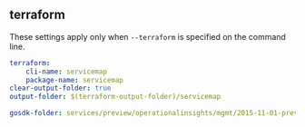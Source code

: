 
## terraform

These settings apply only when `--terraform` is specified on the command line.

``` yaml $(terraform)
terraform:
    cli-name: servicemap
    package-name: servicemap
clear-output-folder: true
output-folder: $(terraform-output-folder)/servicemap
```

``` yaml $(tag) == 'package-2015-11-preview' && $(terraform)
gosdk-folder: services/preview/operationalinsights/mgmt/2015-11-01-preview/servicemap
```
